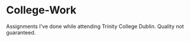 # College-Work
Assignments I've done while attending Trinity College Dublin. Quality not guaranteed.
